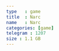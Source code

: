 ```yaml
---
type   : game
title  : Narc
name   : Narc
categories: [game]
telegram : 1207
size : 1.1 GB
---
```




